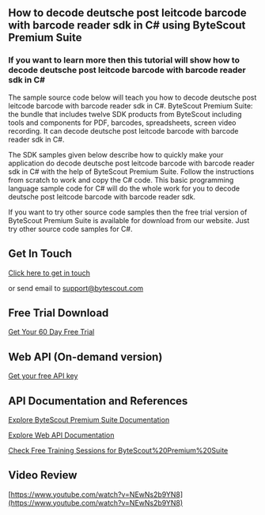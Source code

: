 ## How to decode deutsche post leitcode barcode with barcode reader sdk in C# using ByteScout Premium Suite

### If you want to learn more then this tutorial will show how to decode deutsche post leitcode barcode with barcode reader sdk in C#

The sample source code below will teach you how to decode deutsche post leitcode barcode with barcode reader sdk in C#. ByteScout Premium Suite: the bundle that includes twelve SDK products from ByteScout including tools and components for PDF, barcodes, spreadsheets, screen video recording. It can decode deutsche post leitcode barcode with barcode reader sdk in C#.

The SDK samples given below describe how to quickly make your application do decode deutsche post leitcode barcode with barcode reader sdk in C# with the help of ByteScout Premium Suite. Follow the instructions from scratch to work and copy the C# code. This basic programming language sample code for C# will do the whole work for you to decode deutsche post leitcode barcode with barcode reader sdk.

If you want to try other source code samples then the free trial version of ByteScout Premium Suite is available for download from our website. Just try other source code samples for C#.

## Get In Touch

[Click here to get in touch](https://bytescout.zendesk.com/hc/en-us/requests/new?subject=ByteScout%20Premium%20Suite%20Question)

or send email to [support@bytescout.com](mailto:support@bytescout.com?subject=ByteScout%20Premium%20Suite%20Question) 

## Free Trial Download

[Get Your 60 Day Free Trial](https://bytescout.com/download/web-installer?utm_source=github-readme)

## Web API (On-demand version)

[Get your free API key](https://pdf.co/documentation/api?utm_source=github-readme)

## API Documentation and References

[Explore ByteScout Premium Suite Documentation](https://bytescout.com/documentation/index.html?utm_source=github-readme)

[Explore Web API Documentation](https://pdf.co/documentation/api?utm_source=github-readme)

[Check Free Training Sessions for ByteScout%20Premium%20Suite](https://academy.bytescout.com/)

## Video Review

[https://www.youtube.com/watch?v=NEwNs2b9YN8](https://www.youtube.com/watch?v=NEwNs2b9YN8)